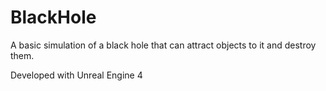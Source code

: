 # BlackHole

A basic simulation of a black hole that can attract objects to it and destroy them.


Developed with Unreal Engine 4

